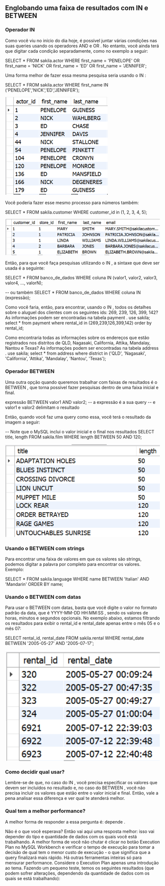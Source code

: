 ## Englobando uma faixa de resultados com IN e BETWEEN

### Operador IN
Como você viu no início do dia hoje, é possível juntar várias condições nas suas queries usando os operadores AND e OR . No entanto, você ainda terá que digitar cada condição separadamente, como no exemplo a seguir:

SELECT * FROM sakila.actor
WHERE first_name = 'PENELOPE'
OR first_name = 'NICK'
OR first_name = 'ED'
OR first_name = 'JENNIFER';

Uma forma melhor de fazer essa mesma pesquisa seria usando o IN :

SELECT * FROM sakila.actor
WHERE first_name IN ('PENELOPE','NICK','ED','JENNIFER');

<img src="like1.png" />

Você poderia fazer esse mesmo processo para números também:

SELECT * FROM sakila.customer
WHERE customer_id in (1, 2, 3, 4, 5);

<img src="sqlin2.png" />


Então, para que você faça pesquisas utilizando o IN , a sintaxe que deve ser usada é a seguinte:

SELECT * FROM banco_de_dados
WHERE coluna IN (valor1, valor2, valor3, valor4, ..., valorN);

-- ou também
SELECT * FROM banco_de_dados
WHERE coluna IN (expressão);

Como você faria, então, para encontrar, usando o IN , todos os detalhes sobre o aluguel dos clientes com os seguintes ids: 269, 239, 126, 399, 142? As informações podem ser encontradas na tabela payment .
use sakila;
select * from payment
where rental_id in (269,239,126,399,142)
order by rental_id;

Como encontraria todas as informações sobre os endereços que estão registrados nos distritos de QLD, Nagasaki, California, Attika, Mandalay, Nantou e Texas? As informações podem ser encontradas na tabela address .
use sakila;
select * from address
where district in ('QLD', 'Nagasaki', 'California', 'Attika', 'Mandalay', 'Nantou', 'Texas');

### Operador BETWEEN

Uma outra opção quando queremos trabalhar com faixas de resultados é o BETWEEN , que torna possível fazer pesquisas dentro de uma faixa inicial e final.

expressão BETWEEN valor1 AND valor2;
-- a expressão é a sua query
-- e valor1 e valor2 delimitam o resultado

Então, quando você faz uma query como essa, você terá o resultado da imagem a seguir:

-- Note que o MySQL inclui o valor inicial e o final nos resultados
SELECT title, length FROM sakila.film
WHERE length BETWEEN 50 AND 120;

<img src='sqlBetween.png' />

### Usando o BETWEEN com strings

Para encontrar uma faixa de valores em que os valores são strings, podemos digitar a palavra por completo para encontrar os valores. Exemplo:

SELECT * FROM sakila.language
WHERE name BETWEEN 'Italian' AND 'Mandarin'
ORDER BY name;

### Usando o BETWEEN com datas

Para usar o BETWEEN com datas, basta que você digite o valor no formato padrão da data, que é YYYY-MM-DD HH:MM:SS , sendo os valores de horas, minutos e segundos opcionais. No exemplo abaixo, estamos filtrando os resultados para exibir o rental_id e rental_date apenas entre o mês 05 e o mês 07:

SELECT rental_id, rental_date FROM sakila.rental
WHERE rental_date
BETWEEN '2005-05-27' AND '2005-07-17';

<img src="between2.png" />

### Como decidir qual usar?

Lembre-se de que, no caso do IN , você precisa especificar os valores que devem ser incluídos no resultado e, no caso do BETWEEN , você não precisa incluir os valores que estão entre o valor inicial e final. Então, vale a pena analisar essa diferença e ver qual te atenderá melhor.

### Qual tem a melhor performance?

A melhor forma de responder a essa pergunta é: depende .

Não é o que você esperava? Então vai aqui uma resposta melhor: isso vai depender do tipo e quantidade de dados com os quais você está trabalhando. A melhor forma de você não chutar é clicar no botão Execution Plan no MySQL Workbench e verificar o tempo de execução para tomar a decisão de qual tem o menor custo de execução - o que significa que a query finalizará mais rápido.
Há outras ferramentas inteiras só para mensurar performance. Considere o Execution Plan apenas uma introdução ao tema.
Fazendo um pequeno teste, temos os seguintes resultados (que podem sofrer alterações, dependendo da quantidade de dados com os quais se está trabalhando):
